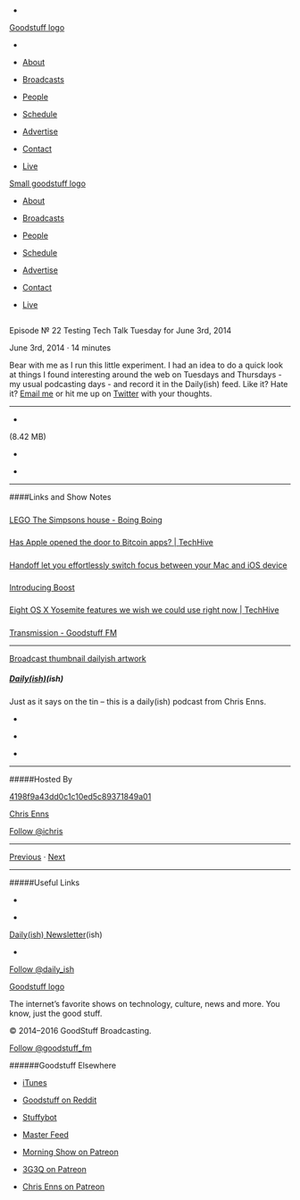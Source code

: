 

-
[Goodstuff logo](http://www.goodstuff.fm/)[](/assets/goodstuff_logo-17c1fe6f378352de5d7345f76152130b.svg)

-


-  [About](/about)

-  [Broadcasts](/broadcasts)

-  [People](/people)

-  [Schedule](/schedule)

-  [Advertise](/advertise)

-  [Contact](/contact)

-  [Live](/live)


[Small goodstuff logo](http://www.goodstuff.fm/)[](/assets/small_goodstuff_logo-bf032e72b9ec41494f4d90905f1ad619.svg)


-  [About](/about)

-  [Broadcasts](/broadcasts)

-  [People](/people)

-  [Schedule](/schedule)

-  [Advertise](/advertise)

-  [Contact](/contact)

-  [Live](/live)


##
Episode № 22
Testing Tech Talk Tuesday for June 3rd, 2014


June 3rd, 2014
&middot;
14
minutes


Bear with me as I run this little experiment. I had an idea to do a quick look at things I found interesting around the web on Tuesdays and Thursdays - my usual podcasting days - and record it in the Daily(ish) feed. Like it? Hate it?  [Email me](mailto:chris@goodstuff.fm) or hit me up on  [Twitter](https://twitter.com/iChris) with your thoughts.


------------------------------


-
[](http://podcasts-1.feedpress.co/10587/dailyish-22.mp3)(8.42 MB)

-
[](http://twitter.com/intent/tweet?text=Daily(ish)%20%E2%84%96%2022%20on%20@goodstuff_fm%20-%20http://goodstuff.fm/dailyish/22)

-
[](http://www.facebook.com/sharer/sharer.php?u=http://goodstuff.fm/dailyish/22)


------------------------------


####Links and Show Notes

#####
[LEGO The Simpsons house - Boing Boing](http://boingboing.net/2014/06/01/lego-the-simpsons-house.html)


#####
[Has Apple opened the door to Bitcoin apps? | TechHive](http://www.techhive.com/article/2358720/has-apple-opened-the-door-to-bitcoin-apps.html#tk.rss_all)


#####
[Handoff let you effortlessly switch focus between your Mac and iOS device](http://www.loopinsight.com/2014/06/03/handoff-let-you-effortlessly-switch-focus-between-your-mac-and-ios-device/?utm_source=loopinsight.com&utm_medium=referral&utm_campaign=Feed%3A+loopinsight%2FKqJb+(The+Loop)&utm_content=FeedBurner)


#####
[Introducing Boost](http://kottke.org/14/06/introducing-boost)


#####
[Eight OS X Yosemite features we wish we could use right now | TechHive](http://www.techhive.com/article/2358625/eight-os-x-yosemite-features-we-wish-we-could-use-right-now.html#tk.rss_all)


#####
[Transmission - Goodstuff FM](http://www.goodstuff.fm/transmission)


------------------------------


[Broadcast thumbnail dailyish artwork](/dailyish)[](https://goodstuffs3.s3.amazonaws.com/uploads/broadcast/image/22/broadcast_thumbnail_dailyish_artwork.png)

##### [Daily(ish)](/dailyish)(ish)


Just as it says on the tin – this is a daily(ish) podcast from Chris Enns.

-
[](https://itunes.apple.com/ca/podcast/pdcst/id815675012)

-
[](http://feeds.goodstuff.fm/dailyish)

-
[](mailto:chris@goodstuff.fm?cc=sponsorship%40goodstuff.fm&subject=%5BGoodStuff%20FM%5D%20Sponsorship%20Inquiry%20for%20Daily%28ish%29)


------------------------------


#####Hosted By


[4198f9a43dd0c1c10ed5c89371849a01](/people/chris-enns)[](http://gravatar.com/avatar/4198f9a43dd0c1c10ed5c89371849a01.png?s=300&r=pg)

[Chris Enns](/people/chris-enns)


[Follow @ichris](https://twitter.com/ichris)


------------------------------


[Previous](/dailyish/21)
&middot;
[Next](/dailyish/23)


------------------------------


#####Useful Links

-
[](mailto:chris@goodstuff.fm?subject=%5BGoodstuff%20FM%5D%20Feedback%20for%20Daily%28ish%29)

-
[Daily(ish) Newsletter](http://www.goodstuff.fm/dailyish/newsletter)(ish)


-
[Follow @daily_ish](https://twitter.com/daily_ish)


[Goodstuff logo](http://www.goodstuff.fm/)[](/assets/goodstuff_logo-17c1fe6f378352de5d7345f76152130b.svg)


The internet’s favorite shows on technology, culture, news and more. You know, just the good stuff.


&copy; 2014&ndash;2016 GoodStuff Broadcasting.

[Follow @goodstuff_fm](https://twitter.com/goodstufffm)


######Goodstuff Elsewhere

-  [iTunes](https://itunes.apple.com/us/artist/goodstuff-fm/id843385597?mt=2)

-  [Goodstuff on Reddit](https://www.reddit.com/r/Goodstuff_fm/)

-  [Stuffybot](http://stuffybot.goodstuff.fm)

-  [Master Feed](/master/feed)

-  [Morning Show on Patreon](https://www.patreon.com/morningshow)

-  [3G3Q on Patreon](https://www.patreon.com/3g3q)

-  [Chris Enns on Patreon](https://www.patreon.com/ichris)
